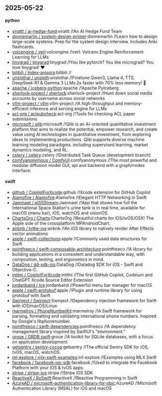 ## 2025-05-22

#### python
* [virattt / ai-hedge-fund](https://github.com/virattt/ai-hedge-fund):virattt /!An AI Hedge Fund Team
* [donnemartin / system-design-primer](https://github.com/donnemartin/system-design-primer):donnemartin /!Learn how to design large-scale systems. Prep for the system design interview. Includes Anki flashcards.
* [volcengine / verl](https://github.com/volcengine/verl):volcengine /!verl: Volcano Engine Reinforcement Learning for LLMs
* [tinygrad / tinygrad](https://github.com/tinygrad/tinygrad):tinygrad /!You like pytorch? You like micrograd? You love tinygrad! ❤️
* [bilibili / Index-anisora](https://github.com/bilibili/Index-anisora):bilibili /!
* [unslothai / unsloth](https://github.com/unslothai/unsloth):unslothai /!Finetune Qwen3, Llama 4, TTS, DeepSeek-R1 & Gemma 3 LLMs 2x faster with 70% less memory! 🦥
* [apache / iceberg-python](https://github.com/apache/iceberg-python):apache /!Apache PyIceberg
* [sherlock-project / sherlock](https://github.com/sherlock-project/sherlock):sherlock-project /!Hunt down social media accounts by username across social networks
* [vllm-project / vllm](https://github.com/vllm-project/vllm):vllm-project /!A high-throughput and memory-efficient inference and serving engine for LLMs
* [acl-org / aclpubcheck](https://github.com/acl-org/aclpubcheck):acl-org /!Tools for checking ACL paper submissions
* [microsoft / qlib](https://github.com/microsoft/qlib):microsoft /!Qlib is an AI-oriented quantitative investment platform that aims to realize the potential, empower research, and create value using AI technologies in quantitative investment, from exploring ideas to implementing productions. Qlib supports diverse machine learning modeling paradigms. including supervised learning, market dynamics modeling, and RL.
* [celery / celery](https://github.com/celery/celery):celery /!Distributed Task Queue (development branch)
* [comfyanonymous / ComfyUI](https://github.com/comfyanonymous/ComfyUI):comfyanonymous /!The most powerful and modular diffusion model GUI, api and backend with a graph/nodes interface.

#### swift
* [github / CopilotForXcode](https://github.com/github/CopilotForXcode):github /!Xcode extension for GitHub Copilot
* [Alamofire / Alamofire](https://github.com/Alamofire/Alamofire):Alamofire /!Elegant HTTP Networking in Swift
* [Jaennaet / pISSStream](https://github.com/Jaennaet/pISSStream):Jaennaet /!App that shows how full the International Space Station's urine tank is in real time, available for macOS (menu bar), iOS, watchOS and visionOS
* [ChartsOrg / Charts](https://github.com/ChartsOrg/Charts):ChartsOrg /!Beautiful charts for iOS/tvOS/OSX! The Apple side of the crossplatform MPAndroidChart.
* [airbnb / lottie-ios](https://github.com/airbnb/lottie-ios):airbnb /!An iOS library to natively render After Effects vector animations
* [apple / swift-collections](https://github.com/apple/swift-collections):apple /!Commonly used data structures for Swift
* [pointfreeco / swift-composable-architecture](https://github.com/pointfreeco/swift-composable-architecture):pointfreeco /!A library for building applications in a consistent and understandable way, with composition, testing, and ergonomics in mind.
* [DataDog / dd-sdk-ios](https://github.com/DataDog/dd-sdk-ios):DataDog /!Datadog SDK for iOS - Swift and Objective-C.
* [intitni / CopilotForXcode](https://github.com/intitni/CopilotForXcode):intitni /!The first GitHub Copilot, Codeium and ChatGPT Xcode Source Editor Extension
* [jordanbaird / Ice](https://github.com/jordanbaird/Ice):jordanbaird /!Powerful menu bar manager for macOS
* [apple / swift-protobuf](https://github.com/apple/swift-protobuf):apple /!Plugin and runtime library for using protobuf with Swift
* [Swinject / Swinject](https://github.com/Swinject/Swinject):Swinject /!Dependency injection framework for Swift with iOS/macOS/Linux
* [marmelroy / PhoneNumberKit](https://github.com/marmelroy/PhoneNumberKit):marmelroy /!A Swift framework for parsing, formatting and validating international phone numbers. Inspired by Google's libphonenumber.
* [pointfreeco / swift-dependencies](https://github.com/pointfreeco/swift-dependencies):pointfreeco /!A dependency management library inspired by SwiftUI's "environment."
* [groue / GRDB.swift](https://github.com/groue/GRDB.swift):groue /!A toolkit for SQLite databases, with a focus on application development
* [getsentry / sentry-cocoa](https://github.com/getsentry/sentry-cocoa):getsentry /!The official Sentry SDK for iOS, tvOS, macOS, watchOS.
* [ml-explore / mlx-swift-examples](https://github.com/ml-explore/mlx-swift-examples):ml-explore /!Examples using MLX Swift
* [facebook / facebook-ios-sdk](https://github.com/facebook/facebook-ios-sdk):facebook /!Used to integrate the Facebook Platform with your iOS & tvOS apps.
* [stripe / stripe-ios](https://github.com/stripe/stripe-ios):stripe /!Stripe iOS SDK
* [ReactiveX / RxSwift](https://github.com/ReactiveX/RxSwift):ReactiveX /!Reactive Programming in Swift
* [AzureAD / microsoft-authentication-library-for-objc](https://github.com/AzureAD/microsoft-authentication-library-for-objc):AzureAD /!Microsoft Authentication Library (MSAL) for iOS and macOS
